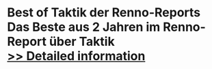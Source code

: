 # Best of Taktik der Renno-Reports<br />Das Beste aus 2 Jahren im Renno-Report über Taktik<br />[>> Detailed information](https://secure.shareit.com/shareit/product.html?productid=300390630&affiliateid=200057808)